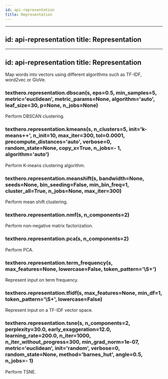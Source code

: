 ```yaml
---
id: api-representation 
title: Representation
---
```


---
id: api-representation 
title: Representation
---

---
id: api-representation 
title: Representation
---

Map words into vectors using different algorithms such as TF-IDF, word2vec or GloVe.


### texthero.representation.dbscan(s, eps=0.5, min_samples=5, metric='euclidean', metric_params=None, algorithm='auto', leaf_size=30, p=None, n_jobs=None)
Perform DBSCAN clustering.


### texthero.representation.kmeans(s, n_clusters=5, init='k-means++', n_init=10, max_iter=300, tol=0.0001, precompute_distances='auto', verbose=0, random_state=None, copy_x=True, n_jobs=- 1, algorithm='auto')
Perform K-means clustering algorithm.


### texthero.representation.meanshift(s, bandwidth=None, seeds=None, bin_seeding=False, min_bin_freq=1, cluster_all=True, n_jobs=None, max_iter=300)
Perform mean shift clustering.


### texthero.representation.nmf(s, n_components=2)
Perform non-negative matrix factorization.


### texthero.representation.pca(s, n_components=2)
Perform PCA.


### texthero.representation.term_frequency(s, max_features=None, lowercase=False, token_pattern='\S+')
Represent input on term frequency.


### texthero.representation.tfidf(s, max_features=None, min_df=1, token_pattern='\S+', lowercase=False)
Represent input on a TF-IDF vector space.


### texthero.representation.tsne(s, n_components=2, perplexity=30.0, early_exaggeration=12.0, learning_rate=200.0, n_iter=1000, n_iter_without_progress=300, min_grad_norm=1e-07, metric='euclidean', init='random', verbose=0, random_state=None, method='barnes_hut', angle=0.5, n_jobs=- 1)
Perform TSNE.
